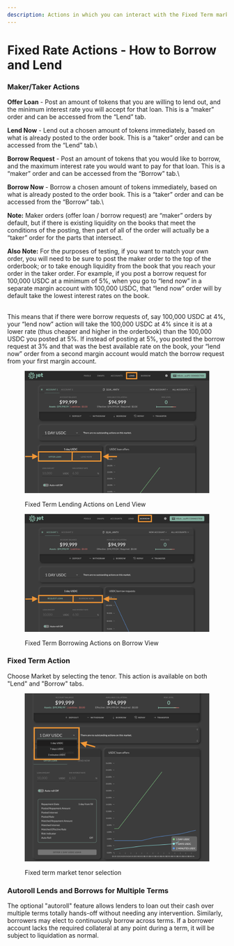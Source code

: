 ```yaml
---
description: Actions in which you can interact with the Fixed Term market
---
```


# Fixed Rate Actions - How to Borrow and Lend

### **Maker/Taker Actions**

**Offer Loan** - Post an amount of tokens that you are willing to lend out, and the minimum interest rate you will accept for that loan. This is a “maker” order and can be accessed from the “Lend” tab.&#x20;



**Lend Now** - Lend out a chosen amount of tokens immediately, based on what is already posted to the order book. This is a “taker” order and can be accessed from the “Lend” tab.\


**Borrow Request** - Post an amount of tokens that you would like to borrow, and the maximum interest rate you would want to pay for that loan. This is a “maker” order and can be accessed from the “Borrow” tab.\


**Borrow Now** - Borrow a chosen amount of tokens immediately, based on what is already posted to the order book. This is a “taker” order and can be accessed from the “Borrow” tab.\


**Note:** Maker orders (offer loan / borrow request) are “maker” orders by default, but if there is  existing liquidity on the books that meet the conditions of the posting, then part of all of the order will actually be a “taker” order for the parts that intersect.



**Also Note:** For the purposes of testing, if you want to match your own order, you will need to be sure to post the maker order to the top of the orderbook; or to take enough liquidity from the book that you reach your order in the taker order. For example, if you post a borrow request for 100,000 USDC at a minimum of 5%, when you go to “lend now” in a separate margin account with 100,000 USDC, that “lend now” order will by default take the lowest interest rates on the book.&#x20;

\
This means that if there were borrow requests of, say 100,000 USDC at 4%, your “lend now” action will take the 100,000 USDC at 4% since it is at a lower rate (thus cheaper and higher in the orderbook) than the 100,000 USDC you posted at 5%. If instead of posting at 5%, you posted the borrow request at 3% and that was the best available rate on the book, your “lend now” order from a second margin account would match the borrow request from your first margin account.





<figure><img src="../../../.gitbook/assets/Screen Shot 2023-03-03 at 7.43.31 AM.png" alt=""><figcaption><p>Fixed Term Lending Actions on Lend View</p></figcaption></figure>

<figure><img src="../../../.gitbook/assets/Screen Shot 2023-03-03 at 7.36.40 AM.png" alt=""><figcaption><p>Fixed Term Borrowing Actions on Borrow View</p></figcaption></figure>

### Fixed Term Action

Choose Market by selecting the tenor. This action is available on both "Lend" and "Borrow" tabs.

<figure><img src="../../../.gitbook/assets/Screen Shot 2023-03-03 at 7.49.53 AM.png" alt=""><figcaption><p>Fixed term market tenor selection</p></figcaption></figure>

### Autoroll Lends and Borrows for Multiple Terms&#x20;

The optional "autoroll" feature allows lenders to loan out their cash over multiple terms totally hands-off without needing any intervention. Similarly, borrowers may elect to continuously borrow across terms. If a borrower account lacks the required collateral at any point during a term, it will be subject to liquidation as normal.
